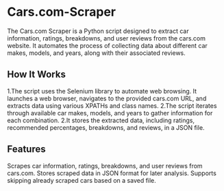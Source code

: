 # Cars.com-Scraper
The Cars.com Scraper is a Python script designed to extract car information, ratings, breakdowns, and user reviews from the cars.com website. It automates the process of collecting data about different car makes, models, and years, along with their associated reviews.
## How It Works
1.The script uses the Selenium library to automate web browsing. It launches a web browser, navigates to the provided cars.com URL, and extracts data using various XPATHs and class names.
2.The script iterates through available car makes, models, and years to gather information for each combination.
2.It stores the extracted data, including ratings, recommended percentages, breakdowns, and reviews, in a JSON file.
## Features
Scrapes car information, ratings, breakdowns, and user reviews from cars.com.
Stores scraped data in JSON format for later analysis.
Supports skipping already scraped cars based on a saved file.
